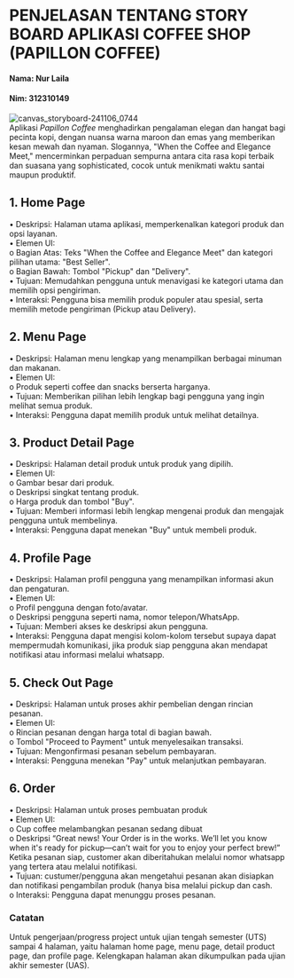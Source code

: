 # PENJELASAN TENTANG STORY BOARD APLIKASI COFFEE SHOP (PAPILLON COFFEE)
#### Nama: Nur Laila
#### Nim: 312310149

![canvas_storyboard-241106_0744](https://github.com/user-attachments/assets/2c7a3cee-b212-4669-9d4f-df683e3315ca)    
Aplikasi *Papillon Coffee* menghadirkan pengalaman elegan dan hangat bagi pecinta kopi, dengan nuansa warna maroon dan emas yang memberikan kesan mewah dan nyaman. Slogannya, "When the Coffee and Elegance Meet," mencerminkan perpaduan sempurna antara cita rasa kopi terbaik dan suasana yang sophisticated, cocok untuk menikmati waktu santai maupun produktif.   
## 1.	Home Page
•	Deskripsi: Halaman utama aplikasi, memperkenalkan kategori produk dan opsi layanan.  
•	Elemen UI:   
o	Bagian Atas: Teks "When the Coffee and Elegance Meet" dan kategori pilihan utama: "Best Seller".   
o	Bagian Bawah: Tombol "Pickup" dan "Delivery".   
•	Tujuan: Memudahkan pengguna untuk menavigasi ke kategori utama dan memilih opsi pengiriman.   
•	Interaksi: Pengguna bisa memilih produk populer atau spesial, serta memilih metode pengiriman (Pickup atau Delivery).     
## 2.	Menu Page  
•	Deskripsi: Halaman menu lengkap yang menampilkan berbagai minuman dan makanan.  
•	Elemen UI:  
o	Produk seperti coffee dan snacks berserta harganya.   
•	Tujuan: Memberikan pilihan lebih lengkap bagi pengguna yang ingin melihat semua produk.   
•	Interaksi: Pengguna dapat memilih produk untuk melihat detailnya.  
## 3.	Product Detail Page
•	Deskripsi: Halaman detail produk untuk produk yang dipilih.   
•	Elemen UI:   
o	Gambar besar dari produk.   
o	Deskripsi singkat tentang produk.   
o	Harga produk dan tombol "Buy".  
•	Tujuan: Memberi informasi lebih lengkap mengenai produk dan mengajak pengguna untuk membelinya.   
•	Interaksi: Pengguna dapat menekan "Buy" untuk membeli produk.    
## 4. Profile Page
•	Deskripsi: Halaman profil pengguna yang menampilkan informasi akun dan pengaturan.   
•	Elemen UI:   
o	Profil pengguna dengan foto/avatar.  
o	Deskripsi pengguna seperti nama, nomor telepon/WhatsApp.   
•	Tujuan: Memberi akses ke deskripsi akun pengguna.   
•	Interaksi: Pengguna dapat mengisi kolom-kolom tersebut supaya dapat mempermudah komunikasi, jika produk siap pengguna akan mendapat notifikasi atau informasi melalui whatsapp.  	       
## 5. Check Out Page
•	Deskripsi: Halaman untuk proses akhir pembelian dengan rincian pesanan.   
•	Elemen UI:   
o	Rincian pesanan dengan harga total di bagian bawah.   
o	Tombol "Proceed to Payment" untuk menyelesaikan transaksi.   
•	Tujuan: Mengonfirmasi pesanan sebelum pembayaran.   
•	Interaksi: Pengguna menekan "Pay" untuk melanjutkan pembayaran. 
## 6.	Order  
•	Deskripsi: Halaman untuk proses pembuatan produk   
•	Elemen UI:  
o	Cup coffee melambangkan pesanan sedang dibuat  
o	Deskripsi “Great news! Your Order is in the works. We’ll let you know when it's ready for pickup—can’t wait for you to enjoy your perfect brew!” Ketika pesanan siap, customer akan diberitahukan melalui nomor whatsapp yang tertera atau melalui notifikasi.  
•	Tujuan: custumer/pengguna akan mengetahui pesanan akan disiapkan dan notifikasi pengambilan produk (hanya bisa melalui pickup dan cash.  
o	Interaksi: Pengguna dapat menunggu proses pesanan.   
### Catatan
Untuk pengerjaan/progress project untuk ujian tengah semester (UTS) sampai 4 halaman, yaitu halaman home page, menu page, detail product page, dan profile page. Kelengkapan halaman akan dikumpulkan pada ujian akhir semester (UAS).


